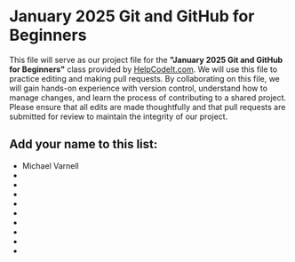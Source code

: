 # January 2025 Git and GitHub for Beginners

This file will serve as our project file for the **"January 2025 Git and GitHub for Beginners"** class provided by [HelpCodeIt.com](https://helpcodeit.com). We will use this file to practice editing and making pull requests. By collaborating on this file, we will gain hands-on experience with version control, understand how to manage changes, and learn the process of contributing to a shared project. Please ensure that all edits are made thoughtfully and that pull requests are submitted for review to maintain the integrity of our project.

## Add your name to this list:

- Michael Varnell
-
-
-
-
-
-
-
-
-
